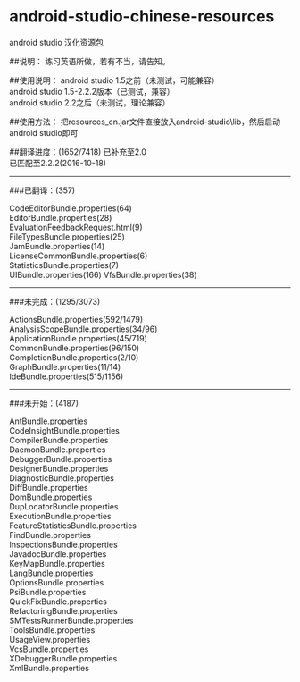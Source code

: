 # android-studio-chinese-resources
android studio 汉化资源包

##说明：
练习英语所做，若有不当，请告知。

##使用说明：
android studio 1.5之前（未测试，可能兼容）  
android studio 1.5-2.2.2版本（已测试，兼容）  
android studio 2.2之后（未测试，理论兼容）  

##使用方法：
把resources_cn.jar文件直接放入android-studio\lib，然后启动android studio即可

##翻译进度：(1652/7418)
已补充至2.0  
已匹配至2.2.2(2016-10-18)  

----------

###已翻译：(357)

CodeEditorBundle.properties(64)  
EditorBundle.properties(28)  
EvaluationFeedbackRequest.html(9)  
FileTypesBundle.properties(25)  
JamBundle.properties(14)  
LicenseCommonBundle.properties(6)  
StatisticsBundle.properties(7)  
UIBundle.properties(166)
VfsBundle.properties(38)  

----------

###未完成：(1295/3073)

ActionsBundle.properties(592/1479)  
AnalysisScopeBundle.properties(34/96)  
ApplicationBundle.properties(45/719)  
CommonBundle.properties(96/150)  
CompletionBundle.properties(2/10)  
GraphBundle.properties(11/14)  
IdeBundle.properties(515/1156)  

----------

###未开始：(4187)

AntBundle.properties  
CodeInsightBundle.properties  
CompilerBundle.properties  
DaemonBundle.properties  
DebuggerBundle.properties  
DesignerBundle.properties  
DiagnosticBundle.properties  
DiffBundle.properties  
DomBundle.properties  
DupLocatorBundle.properties  
ExecutionBundle.properties  
FeatureStatisticsBundle.properties  
FindBundle.properties  
InspectionsBundle.properties  
JavadocBundle.properties  
KeyMapBundle.properties  
LangBundle.properties  
OptionsBundle.properties  
PsiBundle.properties  
QuickFixBundle.properties  
RefactoringBundle.properties  
SMTestsRunnerBundle.properties  
ToolsBundle.properties  
UsageView.properties  
VcsBundle.properties  
XDebuggerBundle.properties  
XmlBundle.properties  
